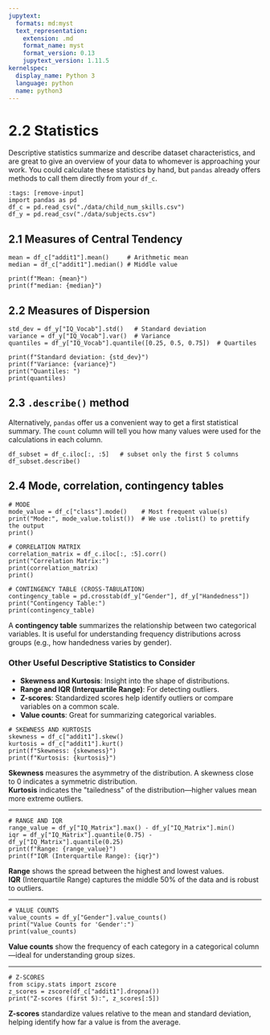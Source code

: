 ```yaml
---
jupytext:
  formats: md:myst
  text_representation:
    extension: .md
    format_name: myst
    format_version: 0.13
    jupytext_version: 1.11.5
kernelspec:
  display_name: Python 3
  language: python
  name: python3
---
```


# 2.2 Statistics
Descriptive statistics summarize and describe dataset characteristics, and are great to give an overview of your data to whomever is approaching your work.
You could calculate these statistics by hand, but `pandas` already offers methods to call them directly from your `df_c`.

```{code-cell} ipython3
:tags: [remove-input]
import pandas as pd
df_c = pd.read_csv("./data/child_num_skills.csv")  
df_y = pd.read_csv("./data/subjects.csv") 
```

## 2.1 Measures of Central Tendency

```{code-cell}
mean = df_c["addit1"].mean()     # Arithmetic mean
median = df_c["addit1"].median() # Middle value

print(f"Mean: {mean}")
print(f"median: {median}")
```

## 2.2 Measures of Dispersion

```{code-cell}
std_dev = df_y["IQ_Vocab"].std()   # Standard deviation
variance = df_y["IQ_Vocab"].var()  # Variance
quantiles = df_y["IQ_Vocab"].quantile([0.25, 0.5, 0.75])  # Quartiles

print(f"Standard deviation: {std_dev}")
print(f"Variance: {variance}")
print("Quantiles: ")
print(quantiles)

```

## 2.3 `.describe()` method
Alternatively, `pandas` offer us a convenient way to get a first statistical summary. The `count` column will tell you how many values were used for the calculations in each column.

```{code-cell}
df_subset = df_c.iloc[:, :5]   # subset only the first 5 columns
df_subset.describe()
```

## 2.4 Mode, correlation, contingency tables

```{code-cell}
# MODE
mode_value = df_c["class"].mode()    # Most frequent value(s)
print("Mode:", mode_value.tolist())  # We use .tolist() to prettify the output
print()

# CORRELATION MATRIX
correlation_matrix = df_c.iloc[:, :5].corr()
print("Correlation Matrix:")
print(correlation_matrix)
print()

# CONTINGENCY TABLE (CROSS-TABULATION)
contingency_table = pd.crosstab(df_y["Gender"], df_y["Handedness"])
print("Contingency Table:")
print(contingency_table)
```

A **contingency table** summarizes the relationship between two categorical variables. It is useful for understanding frequency distributions across groups (e.g., how handedness varies by gender).

### Other Useful Descriptive Statistics to Consider

- **Skewness and Kurtosis**: Insight into the shape of distributions.
- **Range and IQR (Interquartile Range)**: For detecting outliers.
- **Z-scores**: Standardized scores help identify outliers or compare variables on a common scale.
- **Value counts**: Great for summarizing categorical variables.

```{code-cell}
# SKEWNESS AND KURTOSIS
skewness = df_c["addit1"].skew()
kurtosis = df_c["addit1"].kurt()
print(f"Skewness: {skewness}")
print(f"Kurtosis: {kurtosis}")
```

**Skewness** measures the asymmetry of the distribution. A skewness close to 0 indicates a symmetric distribution.  
**Kurtosis** indicates the "tailedness" of the distribution—higher values mean more extreme outliers.

---

```{code-cell}
# RANGE AND IQR
range_value = df_y["IQ_Matrix"].max() - df_y["IQ_Matrix"].min()
iqr = df_y["IQ_Matrix"].quantile(0.75) - df_y["IQ_Matrix"].quantile(0.25)
print(f"Range: {range_value}")
print(f"IQR (Interquartile Range): {iqr}")
```

**Range** shows the spread between the highest and lowest values.  
**IQR** (Interquartile Range) captures the middle 50% of the data and is robust to outliers.

---

```{code-cell}
# VALUE COUNTS
value_counts = df_y["Gender"].value_counts()
print("Value Counts for 'Gender':")
print(value_counts)
```

**Value counts** show the frequency of each category in a categorical column—ideal for understanding group sizes.

---

```{code-cell}
# Z-SCORES
from scipy.stats import zscore
z_scores = zscore(df_c["addit1"].dropna())
print("Z-scores (first 5):", z_scores[:5])
```

**Z-scores** standardize values relative to the mean and standard deviation, helping identify how far a value is from the average.
